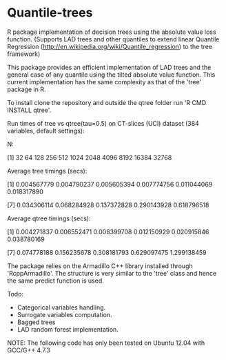Quantile-trees
==============

R package implementation of decision trees using the absolute value loss function. (Supports LAD trees and other quantiles to extend linear Quantile Regression (http://en.wikipedia.org/wiki/Quantile_regression) to the tree framework)

This package provides an efficient implementation of LAD trees and the general case
of any quantile using the tilted absolute value function. This current implementation
has the same complexity as that of the 'tree' package in R.

To install clone the repository and outside the qtree folder run 'R CMD INSTALL qtree'.

Run times of tree vs qtree(tau=0.5) on CT-slices (UCI) dataset (384 variables, default settings):

N:

 [1]    32    64   128   256   512  1024  2048  4096  8192 16384 32768

Average tree timings (secs):

 [1] 0.004567779 0.004790237 0.005605394 0.007774756 0.011044069 0.018317890

 [7] 0.034306114 0.068284928 0.137372828 0.290143928 0.618796518

Average qtree timings (secs):

 [1] 0.004271837 0.006552471 0.008399708 0.012150929 0.020915846 0.038780169

 [7] 0.074778188 0.156235678 0.308181793 0.629097475 1.299138459

The package relies on the Armadillo C++ library installed through 'RcppArmadillo'. The structure
is very similar to the 'tree' class and hence the same predict function is used.

Todo:
* Categorical variables handling.
* Surrogate variables computation.
* Bagged trees
* LAD random forest implementation.


NOTE: The following code has only been tested on Ubuntu 12.04 with GCC/G++ 4.7.3
